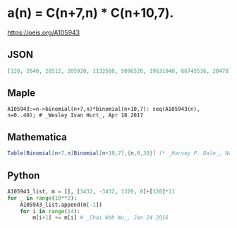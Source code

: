 # a\(n\) \= C\(n\+7,n\) \* C\(n\+10,7\)\.
https://oeis.org/A105943
## JSON
```JSON
[120, 2640, 28512, 205920, 1132560, 5096520, 19631040, 66745536, 204787440, 576438720, 1507608960, 3700494720, 8593371072, 19004570640, 40244973120, 81980500800, 161264274600, 307350735120, 569168028000, 1026681084000, 1807851474000, 3113521983000]
```
## Maple
```Maple
A105943:=n->binomial(n+7,n)*binomial(n+10,7): seq(A105943(n), n=0..40); # _Wesley Ivan Hurt_, Apr 18 2017
```
## Mathematica
```Mathematica
Table[Binomial[n+7,n]Binomial[n+10,7],{n,0,30}] (* _Harvey P. Dale_, Nov 14 2011 *)
```
## Python
```Python
A105943_list, m = [], [3432, -3432, 1320, 0]+[120]*11
for _ in range(10**2):
    A105943_list.append(m[-1])
    for i in range(14):
        m[i+1] += m[i] # _Chai Wah Wu_, Jan 24 2016
```
